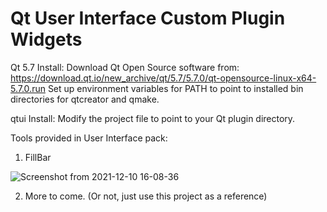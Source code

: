 <h1> Qt User Interface Custom Plugin Widgets </h1>

Qt 5.7 Install:
Download Qt Open Source software from: https://download.qt.io/new_archive/qt/5.7/5.7.0/qt-opensource-linux-x64-5.7.0.run
Set up environment variables for PATH to point to installed bin directories for qtcreator and qmake.

qtui Install:
Modify the project file to point to your Qt plugin directory.

Tools provided in User Interface pack:

1. FillBar

![Screenshot from 2021-12-10 16-08-36](https://user-images.githubusercontent.com/66733828/145647676-a8040547-eb82-4b72-bb4c-57d927f4788f.png)


2. More to come. (Or not, just use this project as a reference)
